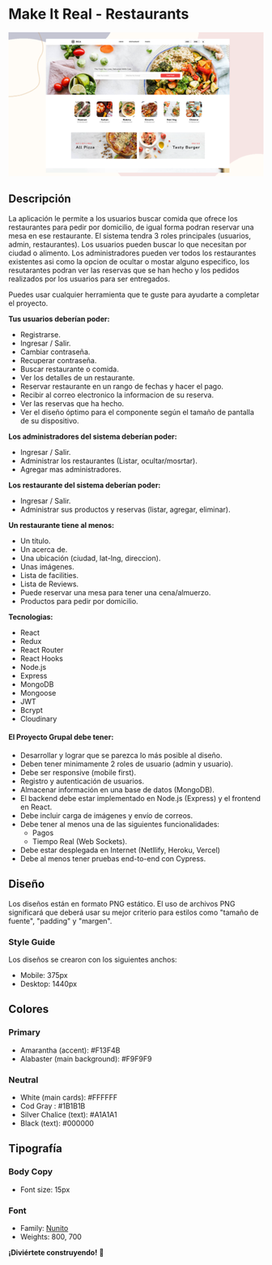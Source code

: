 # Make It Real - Restaurants

<img src="./design/desktop-preview.png" width="700">

## Descripción

La aplicación le permite a los usuarios buscar comida que ofrece los restaurantes para pedir por domicilio, de igual forma podran reservar una mesa en ese restaurante. El sistema tendra 3 roles principales (usuarios, admin, restaurantes). Los usuarios pueden buscar lo que necesitan por ciudad o alimento. Los administradores pueden ver todos los restaurantes existentes asi como la opcion de ocultar o mostar alguno especifico, los resutarantes podran ver las reservas que se han hecho y los pedidos realizados por los usuarios para ser entregados.

Puedes usar cualquier herramienta que te guste para ayudarte a completar el proyecto.

**Tus usuarios deberían poder:**

- Registrarse.
- Ingresar / Salir.
- Cambiar contraseña.
- Recuperar contraseña.
- Buscar restaurante o comida.
- Ver los detalles de un restaurante.
- Reservar restaurante en un rango de fechas y hacer el pago.
- Recibir al correo electronico la informacion de su reserva.
- Ver las reservas que ha hecho.
- Ver el diseño óptimo para el componente según el tamaño de pantalla de su dispositivo.

**Los administradores del sistema deberían poder:**

- Ingresar / Salir.
- Administrar los restaurantes (Listar, ocultar/mosrtar).
- Agregar mas administradores.

**Los restaurante del sistema deberían poder:**

- Ingresar / Salir.
- Administrar sus productos y reservas (listar, agregar, eliminar).


**Un restaurante tiene al menos:**

- Un título.
- Un acerca de.
- Una ubicación (ciudad, lat-lng, direccion).
- Unas imágenes.
- Lista de facilities.
- Lista de Reviews.
- Puede reservar una mesa para tener una cena/almuerzo.
- Productos para pedir por domicilio.

**Tecnologias:**

- React
- Redux
- React Router
- React Hooks
- Node.js
- Express
- MongoDB
- Mongoose
- JWT
- Bcrypt
- Cloudinary


#### El Proyecto Grupal debe tener:

- Desarrollar y lograr que se parezca lo más posible al diseño.
- Deben tener minimamente 2 roles de usuario (admin y usuario).
- Debe ser responsive (mobile first).
- Registro y autenticación de usuarios.
- Almacenar información en una base de datos (MongoDB).
- El backend debe estar implementado en Node.js (Express) y el frontend en React.
- Debe incluir carga de imágenes y envío de correos.
- Debe tener al menos una de las siguientes funcionalidades:
    - Pagos
    - Tiempo Real (Web Sockets).
- Debe estar desplegada en Internet (Netllify, Heroku, Vercel)
- Debe al menos tener pruebas end-to-end con Cypress.

## Diseño

Los diseños están en formato PNG estático. El uso de archivos PNG significará que deberá usar su mejor criterio para estilos como "tamaño de fuente", "padding" y "margen".

### Style Guide

Los diseños se crearon con los siguientes anchos:

- Mobile: 375px
- Desktop: 1440px

## Colores

### Primary

- Amarantha (accent): #F13F4B
- Alabaster (main background): #F9F9F9

### Neutral

- White (main cards): #FFFFFF
- Cod Gray : #1B1B1B
- Silver Chalice (text): #A1A1A1
- Black (text): #000000

## Tipografía

### Body Copy

- Font size: 15px

### Font

- Family: [Nunito](https://fonts.google.com/specimen/Nunito)
- Weights: 800, 700

**¡Diviértete construyendo!** 🚀
